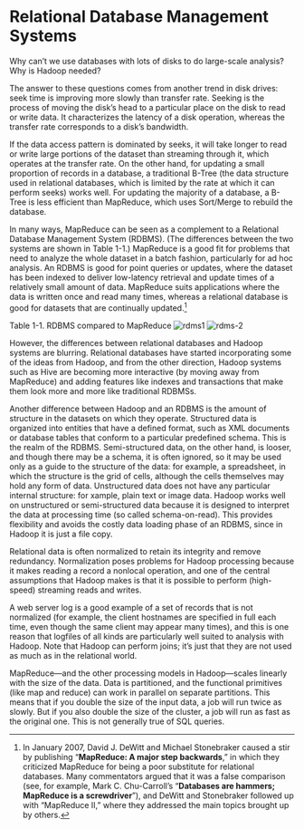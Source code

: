 # Relational Database Management Systems

Why can’t we use databases with lots of disks to do large-scale analysis? Why is Hadoop needed?

The answer to these questions comes from another trend in disk drives: seek time is improving more slowly than transfer rate. Seeking is the process of moving the disk’s head to a particular place on the disk to read or write data. It characterizes the latency of a disk operation, whereas the transfer rate corresponds to a disk’s bandwidth.

If the data access pattern is dominated by seeks, it will take longer to read or write large portions of the dataset than streaming through it, which operates at the transfer rate. On the other hand, for updating a small proportion of records in a database, a traditional B-Tree (the data structure used in relational databases, which is limited by the rate at which it can perform seeks) works well. For updating the majority of a database, a B-
Tree is less efficient than MapReduce, which uses Sort/Merge to rebuild the database.

In many ways, MapReduce can be seen as a complement to a Relational Database Management System (RDBMS). (The differences between the two systems are shown in Table 1-1.) MapReduce is a good fit for problems that need to analyze the whole dataset in a batch fashion, particularly for ad hoc analysis. An RDBMS is good for point queries or updates, where the dataset has been indexed to deliver low-latency retrieval and update times of a relatively small amount of data. MapReduce suits applications where the data is written once and read many times, whereas a relational database is good for datasets that are continually updated.[^1]

Table 1-1. RDBMS compared to MapReduce
![rdms1](http://ouat6a0as.bkt.clouddn.com/rdms1.png)
![rdms-2](http://ouat6a0as.bkt.clouddn.com/rdms-2.png)

However, the differences between relational databases and Hadoop systems are blurring. Relational databases have started incorporating some of the ideas from Hadoop, and from the other direction, Hadoop systems such as Hive are becoming more interactive (by moving away from MapReduce) and adding features like indexes and transactions that make them look more and more like traditional RDBMSs.

Another difference between Hadoop and an RDBMS is the amount of structure in the datasets on which they operate. Structured data is organized into entities that have a defined format, such as XML documents or database tables that conform to a particular predefined schema. This is the realm of the RDBMS. Semi-structured data, on the other hand, is looser, and though there may be a schema, it is often ignored, so it may be used only as a guide to the structure of the data: for example, a spreadsheet, in which the structure is the grid of cells, although the cells themselves may hold any form of data. Unstructured data does not have any particular internal structure: for xample, plain text or image data. Hadoop works well on unstructured or semi-structured data because it is designed to interpret the data at processing time (so called schema-on-read). This provides flexibility and avoids the costly data loading phase of an RDBMS, since in Hadoop it is just a file copy.

Relational data is often normalized to retain its integrity and remove redundancy. Normalization poses problems for Hadoop processing because it makes reading a record a nonlocal operation, and one of the central assumptions that Hadoop makes is that it is possible to perform (high-speed) streaming reads and writes.

A web server log is a good example of a set of records that is not normalized (for example, the client hostnames are specified in full each time, even though the same client may appear many times), and this is one reason that logfiles of all kinds are particularly well suited to analysis with Hadoop. Note that Hadoop can perform joins; it’s just that they are not used as much as in the relational world.

MapReduce—and the other processing models in Hadoop—scales linearly with the size of the data. Data is partitioned, and the functional primitives (like map and reduce) can work in parallel on separate partitions. This means that if you double the size of the input data, a job will run twice as slowly. But if you also double the size of the cluster, a job will run as fast as the original one. This is not generally true of SQL queries.

[^1]: In January 2007, David J. DeWitt and Michael Stonebraker caused a stir by publishing “**MapReduce: A major step backwards**,” in which they criticized MapReduce for being a poor substitute for relational databases. Many commentators argued that it was a false comparison (see, for example, Mark C. Chu-Carroll’s “**Databases are hammers; MapReduce is a screwdriver**”), and DeWitt and Stonebraker followed up with “MapReduce II,” where they addressed the main topics brought up by others.
